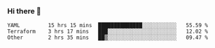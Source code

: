 ### Hi there 👋


<!--START_SECTION:waka-->

```text
YAML         15 hrs 15 mins  ██████████████░░░░░░░░░░░   55.59 %
Terraform    3 hrs 17 mins   ███░░░░░░░░░░░░░░░░░░░░░░   12.02 %
Other        2 hrs 35 mins   ██▒░░░░░░░░░░░░░░░░░░░░░░   09.47 %
```

<!--END_SECTION:waka-->

<!--
**ssrahul96/ssrahul96** is a ✨ _special_ ✨ repository because its `README.md` (this file) appears on your GitHub profile.

Here are some ideas to get you started:

- 🔭 I’m currently working on ...
- 🌱 I’m currently learning ...
- 👯 I’m looking to collaborate on ...
- 🤔 I’m looking for help with ...
- 💬 Ask me about ...
- 📫 How to reach me: ...
- 😄 Pronouns: ...
- ⚡ Fun fact: ...
-->
